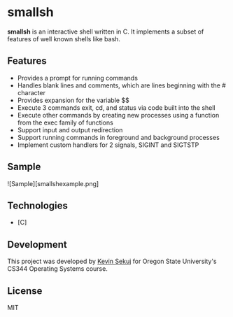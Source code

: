 # smallsh

<b>smallsh</b> is an interactive shell written in C. It implements a subset of features of well known shells like bash.

## Features

- Provides a prompt for running commands
- Handles blank lines and comments, which are lines beginning with the # character
- Provides expansion for the variable $$
- Execute 3 commands exit, cd, and status via code built into the shell
- Execute other commands by creating new processes using a function from the exec family of functions
- Support input and output redirection
- Support running commands in foreground and background processes
- Implement custom handlers for 2 signals, SIGINT and SIGTSTP

## Sample 

![Sample][smallshexample.png]

## Technologies

- [C]

## Development

This project was developed by [Kevin Sekuj](https://github.com/kevinsekuj) for Oregon State University's CS344 Operating Systems course.

## License

MIT
